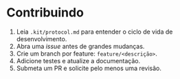 # Contribuindo

1. Leia `.kit/protocol.md` para entender o ciclo de vida de desenvolvimento.
2. Abra uma *issue* antes de grandes mudanças.
3. Crie um branch por feature: `feature/<descrição>`.
4. Adicione testes e atualize a documentação.
5. Submeta um PR e solicite pelo menos uma revisão.

